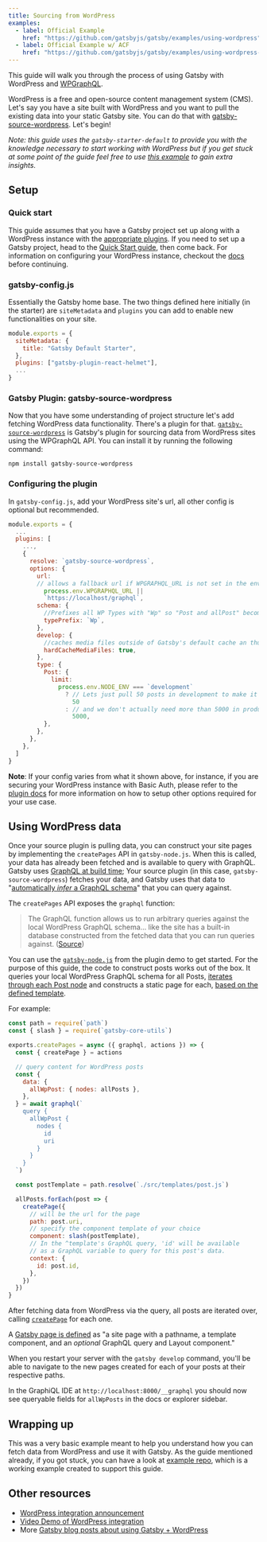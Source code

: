 ```yaml
---
title: Sourcing from WordPress
examples:
  - label: Official Example
    href: "https://github.com/gatsbyjs/gatsby/examples/using-wordpress"
  - label: Official Example w/ ACF
    href: "https://github.com/gatsbyjs/gatsby/examples/using-wordpress-with-acf"
---
```


This guide will walk you through the process of using Gatsby with WordPress and [WPGraphQL](https://www.wpgraphql.com/).

WordPress is a free and open-source content management system (CMS). Let's say you have a site built with WordPress and you want to pull the existing data into your static Gatsby site. You can do that with [gatsby-source-wordpress](/plugins/gatsby-source-wordpress/?=wordpress). Let's begin!

_Note: this guide uses the `gatsby-starter-default` to provide you with the knowledge necessary to start working with WordPress but if you get stuck at some point of the guide feel free to use
[this example](https://github.com/gatsbyjs/gatsby/blob/master/starters/gatsby-starter-wordpress-blog) to gain extra insights._

## Setup

### Quick start

This guide assumes that you have a Gatsby project set up along with a WordPress instance with the [appropriate plugins](https://github.com/gatsbyjs/gatsby/blob/master/packages/gatsby-source-wordpress/docs/getting-started.md#required-wordpress-dependencies). If you need to set up a Gatsby project, head to the [Quick Start guide](/docs/quick-start), then come back. For information on configuring your WordPress instance, checkout the [docs](https://github.com/gatsbyjs/gatsby/blob/master/packages/gatsby-source-wordpress/docs/getting-started.md#required-wordpress-dependencies) before continuing.

### gatsby-config.js

Essentially the Gatsby home base. The two things defined here initially (in the starter) are `siteMetadata` and `plugins` you can add to enable new functionalities on your site.

```javascript:title=gatsby-config.js
module.exports = {
  siteMetadata: {
    title: "Gatsby Default Starter",
  },
  plugins: ["gatsby-plugin-react-helmet"],
  ...
}
```

### Gatsby Plugin: gatsby-source-wordpress

Now that you have some understanding of project structure let's add fetching WordPress data functionality. There's a plugin for that. [`gatsby-source-wordpress`](https://github.com/gatsbyjs/gatsby/tree/master/packages/gatsby-source-wordpress) is Gatsby's plugin for sourcing data from WordPress sites using the WPGraphQL API. You can install it by running the following command:

```shell
npm install gatsby-source-wordpress
```

### Configuring the plugin

In `gatsby-config.js`, add your WordPress site's url, all other config is optional but recommended.

```javascript:title=gatsby-config.js
module.exports = {
  ...
  plugins: [
    ...,
    {
      resolve: `gatsby-source-wordpress`,
      options: {
        url:
        // allows a fallback url if WPGRAPHQL_URL is not set in the env, this may be a local or remote WP instance.
          process.env.WPGRAPHQL_URL ||
          `https://localhost/graphql`,
        schema: {
          //Prefixes all WP Types with "Wp" so "Post and allPost" become "WpPost and allWpPost".
          typePrefix: `Wp`,
        },
        develop: {
          //caches media files outside of Gatsby's default cache an thus allows them to persist through a cache reset.
          hardCacheMediaFiles: true,
        },
        type: {
          Post: {
            limit:
              process.env.NODE_ENV === `development`
                ? // Lets just pull 50 posts in development to make it easy on ourselves (aka. faster).
                  50
                : // and we don't actually need more than 5000 in production for this particular site
                  5000,
          },
        },
      },
    },
  ]
}
```

**Note**: If your config varies from what it shown above, for instance, if you are securing your WordPress instance with Basic Auth, please refer to the [plugin docs](https://github.com/gatsbyjs/gatsby/blob/master/packages/gatsby-source-wordpress/docs/plugin-options.md) for more information on how to setup other options required for your use case.

## Using WordPress data

Once your source plugin is pulling data, you can construct your site pages by implementing the `createPages` API in `gatsby-node.js`. When this is called, your data has already been fetched and is available to query with GraphQL. Gatsby uses [GraphQL at build time](/docs/conceptual/graphql-concepts/#how-do-graphql-and-gatsby-work-together); Your source plugin (in this case, `gatsby-source-wordpress`) fetches your data, and Gatsby uses that data to "[automatically _infer_ a GraphQL schema](/docs/conceptual/graphql-concepts/#how-does-graphql-and-gatsby-work-together)" that you can query against.

The `createPages` API exposes the `graphql` function:

> The GraphQL function allows us to run arbitrary queries against the local WordPress GraphQL schema... like the site has a built-in database constructed from the fetched data that you can run queries against. ([Source](https://github.com/gatsbyjs/gatsby/blob/master/starters/gatsby-starter-wordpress-blog/gatsby-node.js#L21))

You can use the [`gatsby-node.js`](https://github.com/gatsbyjs/gatsby/blob/master/starters/gatsby-starter-wordpress-blog/gatsby-node.js) from the plugin demo to get started. For the purpose of this guide, the code to construct posts works out of the box. It queries your local WordPress GraphQL schema for all Posts, [iterates through each Post node](/docs/programmatically-create-pages-from-data/) and constructs a static page for each, [based on the defined template](/docs/how-to/routing/layout-components/).

For example:

```javascript:title=gatsby-node.js
const path = require(`path`)
const { slash } = require(`gatsby-core-utils`)

exports.createPages = async ({ graphql, actions }) => {
  const { createPage } = actions

  // query content for WordPress posts
  const {
    data: {
      allWpPost: { nodes: allPosts },
    },
  } = await graphql(`
    query {
      allWpPost {
        nodes {
          id
          uri
        }
      }
    }
  `)

  const postTemplate = path.resolve(`./src/templates/post.js`)

  allPosts.forEach(post => {
    createPage({
      // will be the url for the page
      path: post.uri,
      // specify the component template of your choice
      component: slash(postTemplate),
      // In the ^template's GraphQL query, 'id' will be available
      // as a GraphQL variable to query for this post's data.
      context: {
        id: post.id,
      },
    })
  })
}
```

After fetching data from WordPress via the query, all posts are iterated over, calling [`createPage`](/docs/reference/config-files/actions/#createPage) for each one.

A [Gatsby page is defined](/docs/api-specification/#concepts) as "a site page with a pathname, a template component, and an _optional_ GraphQL query and Layout component."

When you restart your server with the `gatsby develop` command, you'll be able to navigate to the new pages created for each of your posts at their respective paths.

In the GraphiQL IDE at `http://localhost:8000/__graphql` you should now see queryable fields for `allWpPosts` in the docs or explorer sidebar.

## Wrapping up

This was a very basic example meant to help you understand how you can fetch data from WordPress and use it with Gatsby. As
the guide mentioned already, if you got stuck, you can have a look at [example repo](https://github.com/gatsbyjs/gatsby/blob/master/starters/gatsby-starter-wordpress-blog), which is a working example
created to support this guide.

## Other resources

- [WordPress integration announcement](/blog/2020-07-07-wordpress-source-beta)
- [Video Demo of WordPress integration](https://www.youtube.com/watch?v=vyuEu95yQkA)
- More [Gatsby blog posts about using Gatsby + WordPress](/blog/tags/wordpress/)
